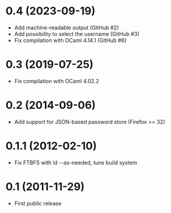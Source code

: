 0.4 (2023-09-19)
================

 * Add machine-readable output (GitHub #2)
 * Add possibility to select the username (GitHub #3)
 * Fix compilation with OCaml 4.14.1 (GitHub #6)

0.3 (2019-07-25)
================

 * Fix compilation with OCaml 4.02.2

0.2 (2014-09-06)
================

 * Add support for JSON-based password store (Firefox >= 32)

0.1.1 (2012-02-10)
==================

 * Fix FTBFS with ld --as-needed, tune build system

0.1 (2011-11-29)
================

 * First public release
